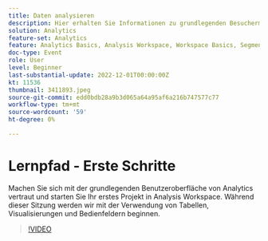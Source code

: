```yaml
---
title: Daten analysieren
description: Hier erhalten Sie Informationen zu grundlegenden Besuchermetriken und zum Hinzufügen von Dimensionen und Metriken. In dieser Sitzung werden wir mit der Verwendung von Datumsbereichen, Vergleichen und der Anwendung von Segmenten beginnen.
solution: Analytics
feature-set: Analytics
feature: Analytics Basics, Analysis Workspace, Workspace Basics, Segmentation, Metrics
doc-type: Event
role: User
level: Beginner
last-substantial-update: 2022-12-01T00:00:00Z
kt: 11536
thumbnail: 3411893.jpeg
source-git-commit: edd0bdb28a9b3d065a64a95af6a216b747577c77
workflow-type: tm+mt
source-wordcount: '59'
ht-degree: 0%

---
```


# Lernpfad - Erste Schritte

Machen Sie sich mit der grundlegenden Benutzeroberfläche von Analytics vertraut und starten Sie Ihr erstes Projekt in Analysis Workspace. Während dieser Sitzung werden wir mit der Verwendung von Tabellen, Visualisierungen und Bedienfeldern beginnen.

>[!VIDEO](https://video.tv.adobe.com/v/3411893/?quality=12&learn=on)
